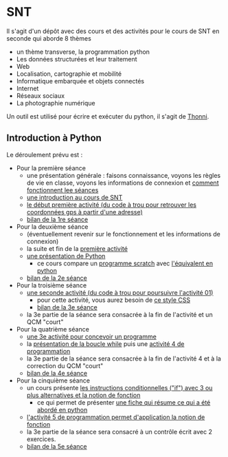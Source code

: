 # SNT

Il s'agit d'un dépôt avec des cours et des activités pour le cours de SNT en seconde qui aborde 8 thèmes
- un thème transverse, la programmation python
- Les données structurées et leur traitement 
- Web
- Localisation, cartographie et mobilité
- Informatique embarquée et objets connectés
- Internet
- Réseaux sociaux
- La photographie numérique 

Un outil est utilisé pour écrire et exécuter du python, il s'agit de [Thonni](https://thonny.org/). 


## Introduction à Python

Le déroulement prévu est : 
 - Pour la première séance 
   - une présentation générale : faisons connaissance, voyons les règles de vie en classe, voyons les informations de connexion et [comment fonctionnent lee séances](fonctionnement.md)
   - [une introduction au cours de SNT](01_python/cours/01_introduction%20générale.pdf)
   - [le début première activité (du code à trou pour retrouver les coordonnées gps à partir d'une adresse)](01_python/activité01/README.md)
   - [bilan de la 1re séance](01_python/bilan/bilan01.md)
 - Pour la deuxième séance
   - (éventuellement revenir sur le fonctionnement et les informations de connexion)
   - la suite et fin de la [première activité](01_python/activité01/README.md)
   - [une présentation de Python](01_python/cours/02_présentation%20de%20python.pdf)
     - ce cours compare un [programme scratch](https://scratch.mit.edu/projects/1049194930/) avec [l'équivalent en python](01_python/cours/PI_MonteCarlo.py)
   - [bilan de la 2e séance](01_python/bilan/bilan02)
 - Pour la troisième séance
   - [une seconde activité (du code à trou pour poursuivre l'activité 01)](01_python/activité02/README.md)
     - pour cette activité, vous aurez besoin de [ce style CSS](01_python/activité02/style-carte.css)
     - [bilan de la 3e séance](01_python/bilan/bilan04)
   - la 3e partie de la séance sera consacrée à la fin de l'activité et un QCM "court"
 - Pour la quatrième séance
   - [une 3e activité pour concevoir un programme](01_python/activité03/README.md)
   - la [présentation de la boucle while](01_python/cours/03_boucle%20while.pdf) puis une [activité 4 de programmation](01_python/activité04/README.md)
   - la 3e partie de la séance sera consacrée à la fin de l'activité 4 et à la correction du QCM "court" 
   - [bilan de la 4e séance](01_python/bilan/bilan05)
 - Pour la cinquième séance
   - un cours présente [les instructions conditionnelles ("if") avec 3 ou plus alternatives et la notion de fonction](01_python/cours/04_elif_fonction.pdf)
     - ce qui permet de présenter [une fiche qui résume ce qui a été abordé en python](01_python/cours/Memo%20Python%20V1.pdf)
   - [l'activité 5 de programmation permet d'application la notion de fonction](01_python/activité05/README.md)
   - la 3e partie de la séance sera consacré à un contrôle écrit avec 2 exercices. 
   - [bilan de la 5e séance](01_python/bilan/bilan05.md)